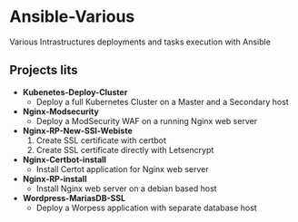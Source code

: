 # Ansible-Various
Various Intrastructures deployments and tasks execution with Ansible

## Projects lits
- **Kubenetes-Deploy-Cluster**
  - Deploy a full Kubernetes Cluster on a Master and a Secondary host
- **Nginx-Modsecurity**
  - Deploy a ModSecurity WAF on a running Nginx web server
- **Nginx-RP-New-SSl-Webiste**
  1. Create SSL certificate with certbot
  2. Create SSL certificate directly with Letsencrypt
- **Nginx-Certbot-install**
  - Install Certot application for Nginx web server
- **Nginx-RP-install**
  - Install Nginx web server on a debian based host
- **Wordpress-MariasDB-SSL**
  - Deploy a Worpess application with separate database host 
